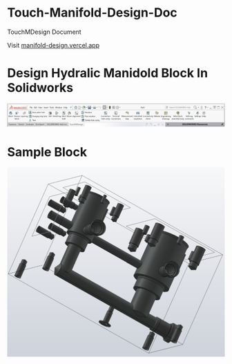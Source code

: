 # Touch-Manifold-Design-Doc

TouchMDesign Document 

Visit [manifold-design.vercel.app](manifold-design.vercel.app)

# Design Hydralic Manidold Block In Solidworks

![](./src/.vuepress/public/cmdmgr.png)

# Sample Block

![](./src/.vuepress/public/block.png)
